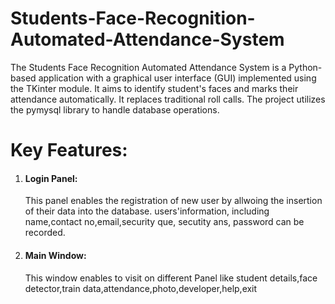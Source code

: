 # Students-Face-Recognition-Automated-Attendance-System
The Students Face Recognition Automated Attendance System is a Python-based application with a graphical user interface (GUI) implemented using the TKinter module. It aims to identify student's faces and marks their attendance automatically. It replaces traditional roll calls. The project utilizes the pymysql library to handle database operations.
<h1>Key Features:</h1>
<p><ol>
  <li><h4>Login Panel:  </h4>This panel enables the registration of new user by allwoing the insertion of their data into the database. users'information, including name,contact no,email,security que, secutity ans, password can be recorded.</li>
  <li><h4>Main Window: </h4>This window enables to visit on different Panel like student details,face detector,train data,attendance,photo,developer,help,exit</li>
</ol></p>

